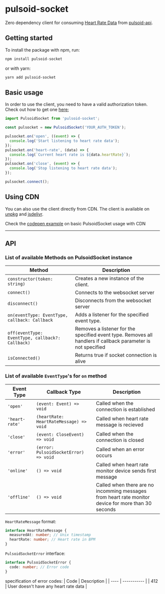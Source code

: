 # pulsoid-socket

Zero dependency client for consuming [Heart Rate Data](https://github.com/pulsoid-oss/pulsoid-api/wiki/Heart-Rate-Data-API#read-heart-rate-via-websocket) from [pulsoid-api](https://github.com/pulsoid-oss/pulsoid-api).

## Getting started

To install the package with npm, run:

```bash
npm install pulsoid-socket
```

or with yarn:

```bash
yarn add pulsoid-socket
```

## Basic usage

In order to use the client, you need to have a valid authorization token. Check out how to get one [here](https://github.com/pulsoid-oss/pulsoid-api/wiki/OAuth2-Authorization-Code-Grant);

```javascript
import PulsoidSocket from 'pulsoid-socket';

const pulsocket = new PulsoidSocket('YOUR_AUTH_TOKEN');

pulsocket.on('open', ((event) => {
  console.log('Start listening to heart rate data');
});
pulsocket.on('heart-rate', (data) => {
  console.log(`Current heart rate is ${data.heartRate}`);
});
pulsocket.on('close', (event) => {
  console.log('Stop listening to heart rate data');
});

pulsocket.connect();
```

## Using CDN

You can also use the client directly from CDN. The client is available on [unpkg](https://unpkg.com/@pulsoid/socket@1.1.0/dist/index.js) and [jsdelivr](https://cdn.jsdelivr.net/npm/@pulsoid/socket).

Check the [codepen example](https://codepen.io/xmityaz/pen/PoaVdRK) on basic PulsoidSocket usage with CDN

---

## API

### List of available Methods on PulsoidSocket instance

| Method                                           | Description                                                                                                  |
| ------------------------------------------------ | ------------------------------------------------------------------------------------------------------------ |
| `constructor(token: string)`                     | Creates a new instance of the client.                                                                        |
| `connect()`                                      | Connects to the websocket server                                                                             |
| `disconnect()`                                   | Disconnects from the websocket server                                                                        |
| `on(eventType: EventType, callback: Callback `   | Adds a listener for the specified event type.                                                                |
| `off(eventType: EventType, callback?: Callback)` | Removes a listener for the specified event type. Removes all handlers if callback parameter is not specified |
| `isConnected()`                                  | Returns true if socket connection is alive                                                                   |

### List of available `EventType`'s for `on` method

| Event Type     | Callback Type                           | Description                                                                                         |
| -------------- | --------------------------------------- | --------------------------------------------------------------------------------------------------- |
| `'open'`       | `(event: Event) => void`                | Called when the connection is established                                                           |
| `'heart-rate'` | `(heartRate: HeartRateMessage) => void` | Called when heart rate message is recieved                                                          |
| `'close'`      | `(event: CloseEvent) => void`           | Called when the connection is closed                                                                |
| `'error'`      | `(error: PulsoidSocketError) => void`   | Called when an error occurs                                                                         |
| `'online'`     | `() => void`                            | Called when heart rate monitor device sends first message                                           |
| `'offline'`    | `() => void`                            | Called when there are no incomming messages from heart rate monitor device for more than 30 seconds |

`HeartRateMessage` format:

```typescript
interface HeartRateMessage {
  measuredAt: number; // Unix timestamp
  heartRate: number; // Heart rate in BPM
}
```

`PulsoidSocketError` interface:

```typescript
interface PulsoidSocketError {
  code: number; // Error code
}
```

specification of error codes:
| Code | Description |
| ---- | ----------- |
| 412 | User doesn't have any heart rate data |
